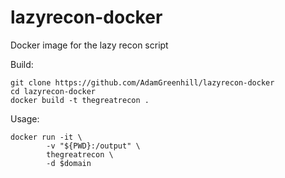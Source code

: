 # lazyrecon-docker
Docker image for the lazy recon script


Build:

```
git clone https://github.com/AdamGreenhill/lazyrecon-docker
cd lazyrecon-docker
docker build -t thegreatrecon .
```

Usage:

```
docker run -it \
        -v "${PWD}:/output" \
        thegreatrecon \
        -d $domain
```
